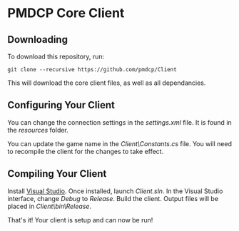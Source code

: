 # PMDCP Core Client

## Downloading

To download this repository, run:
```
git clone --recursive https://github.com/pmdcp/Client
```
This will download the core client files, as well as all dependancies.

## Configuring Your Client

You can change the connection settings in the *settings.xml* file. It is found in the *resources* folder.

You can update the game name in the *Client\Constants.cs* file. You will need to recompile the client for the changes to take effect.

## Compiling Your Client

Install [Visual Studio](https://www.visualstudio.com). Once installed, launch *Client.sln*. In the Visual Studio interface, change *Debug* to *Release*. Build the client. Output files will be placed in *Client\bin\Release*.

That's it! Your client is setup and can now be run!
